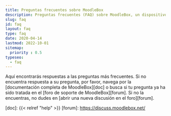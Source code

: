 ```yaml
---
title: Preguntas frecuentes sobre MoodleBox
description: Preguntas frecuentes (FAQ) sobre MoodleBox, un dispositivo móvil autónomo, pequeño y barato que funciona sin Internet y que combina un punto de acceso inalámbrico con un servidor Moodle completo.
slug: faq
id: faq
layout: faq
type: faq
date: 2020-04-14
lastmod: 2022-10-01
sitemap:
  priority : 0.5
typeseo:
  - faq
---
```

Aquí encontrarás respuestas a las preguntas más frecuentes. Si no encuentra respuesta a su pregunta, por favor, navega por la [documentación completa de MoodleBox][doc] o busca si tu pregunta ya ha sido tratada en el [foro de soporte de MoodleBox][forum]. Si no la encuentras, no dudes en [abrir una nueva discusión en el foro][forum].

  [doc]: {{< relref "help" >}}
  [forum]: https://discuss.moodlebox.net/
